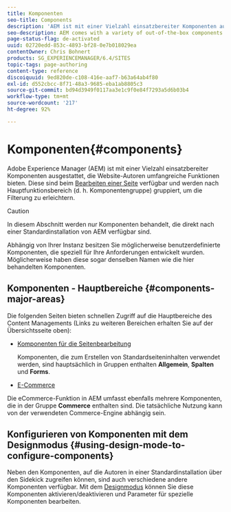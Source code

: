 ```yaml
---
title: Komponenten
seo-title: Components
description: 'AEM ist mit einer Vielzahl einsatzbereiter Komponenten ausgestattet, die Website-Autoren umfangreiche Funktionen bieten. '
seo-description: AEM comes with a variety of out-of-the-box components that provide comprehensive functionality for website authors.
page-status-flag: de-activated
uuid: 02720edd-853c-4893-bf28-0e7b018029ea
contentOwner: Chris Bohnert
products: SG_EXPERIENCEMANAGER/6.4/SITES
topic-tags: page-authoring
content-type: reference
discoiquuid: 9ed820de-c108-416e-aaf7-b63a64ab4f80
exl-id: d552cbcc-8f71-48a3-9685-eba1ab8805c3
source-git-commit: bd94d3949f0117aa3e1c9f0e84f7293a5d6b03b4
workflow-type: tm+mt
source-wordcount: '217'
ht-degree: 92%

---
```


# Komponenten{#components}

Adobe Experience Manager (AEM) ist mit einer Vielzahl einsatzbereiter Komponenten ausgestattet, die Website-Autoren umfangreiche Funktionen bieten. Diese sind beim [Bearbeiten einer Seite](/help/sites-classic-ui-authoring/classic-page-author-edit-content.md) verfügbar und werden nach Hauptfunktionsbereich (d. h. Komponentengruppe) gruppiert, um die Filterung zu erleichtern.

>[!CAUTION]
>
>In diesem Abschnitt werden nur Komponenten behandelt, die direkt nach einer Standardinstallation von AEM verfügbar sind.
>
>Abhängig von Ihrer Instanz besitzen Sie möglicherweise benutzerdefinierte Komponenten, die speziell für Ihre Anforderungen entwickelt wurden. Möglicherweise haben diese sogar denselben Namen wie die hier behandelten Komponenten.

## Komponenten - Hauptbereiche {#components-major-areas}

Die folgenden Seiten bieten schnellen Zugriff auf die Hauptbereiche des Content Managements (Links zu weiteren Bereichen erhalten Sie auf der Übersichtsseite oben):

* [Komponenten für die Seitenbearbeitung](/help/sites-classic-ui-authoring/classic-page-author-edit-mode.md)

   Komponenten, die zum Erstellen von Standardseiteninhalten verwendet werden, sind hauptsächlich in Gruppen enthalten **Allgemein**, **Spalten** und **Forms**.

* [E-Commerce](/help/sites-administering/ecommerce.md)

   
Die eCommerce-Funktion in AEM umfasst ebenfalls mehrere Komponenten, die in der Gruppe **Commerce** enthalten sind. Die tatsächliche Nutzung kann von der verwendeten Commerce-Engine abhängig sein.

## Konfigurieren von Komponenten mit dem Designmodus {#using-design-mode-to-configure-components}

Neben den Komponenten, auf die Autoren in einer Standardinstallation über den Sidekick zugreifen können, sind auch verschiedene andere Komponenten verfügbar. Mit dem [Designmodus](/help/sites-classic-ui-authoring/classic-page-author-design-mode.md#enable-disable-components) können Sie diese Komponenten aktivieren/deaktivieren und Parameter für spezielle Komponenten bearbeiten.
